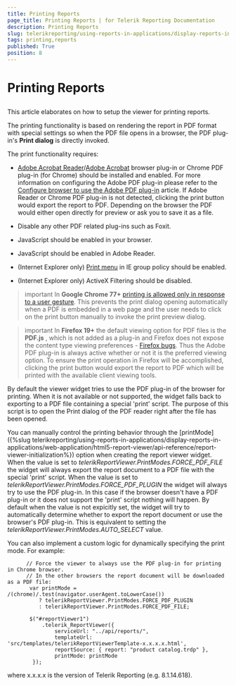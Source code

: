 ```yaml
---
title: Printing Reports
page_title: Printing Reports | for Telerik Reporting Documentation
description: Printing Reports
slug: telerikreporting/using-reports-in-applications/display-reports-in-applications/web-application/html5-report-viewer/printing-reports
tags: printing,reports
published: True
position: 8
---
```


# Printing Reports



## 

This article elaborates on how to setup the viewer for printing reports.
        

The printing functionality is based on rendering the report in PDF format with special settings so when
          the PDF file opens in a browser, the PDF plug-in's __Print dialog__ is directly invoked.
        

The print functionality requires:

* [Adobe Acrobat Reader](http://get.adobe.com/reader)/[Adobe Acrobat](http://acrobat.adobe.com)
              browser plug-in or Chrome PDF plug-in (for Chrome) should be installed and enabled.
              For more information on configuring the Adobe PDF plug-in please refer to the
              [Configure browser to use the Adobe PDF plug-in](http://helpx.adobe.com/acrobat/kb/pdf-browser-plugin-configuration.html) article.
              If Adobe Reader or Chrome PDF plug-in is not detected, clicking the print button would export the report to PDF.
              Depending on the browser the PDF would either open directly for preview or ask you to save it as a file.
            

* Disable any other PDF related plug-ins such as Foxit.

* JavaScript should be enabled in your browser.

* JavaScript should be enabled in Adobe Reader.

* (Internet Explorer only) [Print menu](http://maximumpcguides.com/windows-7/disable-the-print-menu-in-internet-explorer/)
              in IE group policy should be enabled.
            

* (Internet Explorer only) ActiveX Filtering should be disabled.

>important In  __Google Chrome 77+__ [printing is allowed only in response to a user gesture](https://pdfium.googlesource.com/pdfium.git/+/2021804f1b414c97667c03d7ab19daf66f6a19ef).            This prevents the print dialog opening automatically when a PDF is embedded in a web page            and the user needs to click on the print button manually to invoke the print preview dialog.          


>important In  __Firefox 19+__  the default viewing option for PDF files is the  __PDF.js__ ,            which is not added as a plug-in and Firefox does not expose the content type viewing preferences - [Firefox bugs](https://bugzilla.mozilla.org/show_bug.cgi?id=840439).            Thus the Adobe PDF plug-in is always active whether or not it is the preferred viewing option.            To ensure the print operation in Firefox will be accomplished, clicking the print button would            export the report to PDF which will be printed with the available client viewing tools.          


By default the viewer widget tries to use the PDF plug-in of the browser for printing. When it is not available
          or not supported, the widget falls back to exporting to a PDF file containing a special 'print'
          script. The purpose of this script is to open the Print dialog of the PDF reader right after the file has been opened.
        

You can manually control the printing behavior through the
          [printMode]({%slug telerikreporting/using-reports-in-applications/display-reports-in-applications/web-application/html5-report-viewer/api-reference/report-viewer-initialization%})
          option when creating the report viewer widget. When the value is set to
          *telerikReportViewer.PrintModes.FORCE_PDF_FILE* the widget
          will always export the report document to a PDF file with the special 'print'
          script. When the value is set to *telerikReportViewer.PrintModes.FORCE_PDF_PLUGIN*
          the widget will always try to use the PDF plug-in. In this case if the browser doesn't have a PDF plug-in or
          it does not support the 'print' script nothing will happen. By default when the value is not expicitly set,
          the widget will try to automatically determine whether to export the report document or use the browser's
          PDF plug-in. This is equivalent to setting the *telerikReportViewer.PrintModes.AUTO_SELECT*
          value.
        

You can also implement a custom logic for dynamically specifying the print mode. For example:

	
          // Force the viewer to always use the PDF plug-in for printing in Chrome browser.
          // In the other browsers the report document will be downloaded as a PDF file:
           var printMode = /(chrome)/.test(navigator.userAgent.toLowerCase()) 
              ? telerikReportViewer.PrintModes.FORCE_PDF_PLUGIN 
              : telerikReportViewer.PrintModes.FORCE_PDF_FILE;

           $("#reportViewer1")
               .telerik_ReportViewer({
                   serviceUrl: "../api/reports/",
                   templateUrl: 'src/templates/telerikReportViewerTemplate-x.x.x.x.html',
                   reportSource: { report: "product catalog.trdp" },
                   printMode: printMode
            });
          



where x.x.x.x is the version of Telerik Reporting (e.g. 8.1.14.618).
